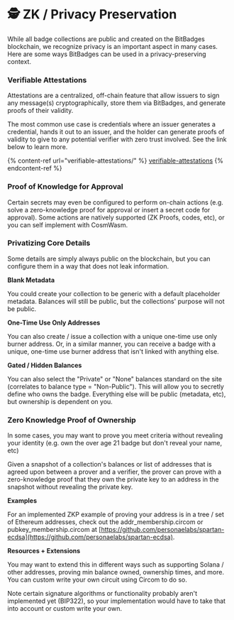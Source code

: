 # 🕵️ ZK / Privacy Preservation

While all badge collections are public and created on the BitBadges blockchain, we recognize privacy is an important aspect in many cases. Here are some ways BitBadges can be used in a privacy-preserving context.

### **Verifiable Attestations**

Attestations are a centralized, off-chain feature that allow issuers to sign any message(s) cryptographically, store them via BitBadges, and generate proofs of their validity.

The most common use case is credentials where an issuer generates a credential, hands it out to an issuer, and the holder can generate proofs of validity to give to any potential verifier with zero trust involved. See the link below to learn more.

{% content-ref url="verifiable-attestations/" %}
[verifiable-attestations](verifiable-attestations/)
{% endcontent-ref %}

### **Proof of Knowledge for Approval**

Certain secrets may even be configured to perform on-chain actions (e.g. solve a zero-knowledge proof for approval or insert a secret code for approval). Some actions are natively supported (ZK Proofs, codes, etc), or you can self implement with CosmWasm.

### Privatizing Core Details

Some details are simply always public on the blockchain, but you can configure them in a way that does not leak information.

**Blank Metadata**

You could create your collection to be generic with a default placeholder metadata. Balances will still be public, but the collections' purpose will not be public.&#x20;

**One-Time Use Only Addresses**

You can also create / issue a collection with a unique one-time use only burner address. Or, in a similar manner, you can receive a badge with a unique, one-time use burner address that isn't linked with anything else.

**Gated / Hidden Balances**

You can also select the "Private" or "None" balances standard on the site (correlates to balance type = "Non-Public"). This will allow you to secretly define who owns the badge. Everything else will be public (metadata, etc), but ownership is dependent on you.

### **Zero Knowledge Proof of Ownership**

In some cases, you may want to prove you meet criteria without revealing your identity (e.g. own the over age 21 badge but don't reveal your name, etc)

Given a snapshot of a collection's balances or list of addresses that is agreed upon between a prover and a verifier, the prover can prove with a zero-knowledge proof that they own the private key to an address in the snapshot without revealing the private key.

**Examples**

For an implemented ZKP example of proving your address is in a tree / set of Ethereum addresses, check out the addr_membership.circom or pubkey_membership.circom at [https://github.com/personaelabs/spartan-ecdsa](https://github.com/personaelabs/spartan-ecdsa).

**Resources + Extensions**

You may want to extend this in different ways such as supporting Solana / other addresses, proving min balance owned, ownership times, and more. You can custom write your own circuit using Circom to do so.&#x20;

Note certain signature algorithms or functionality probably aren't implemented yet (BIP322), so your implementation would have to take that into account or custom write your own.
